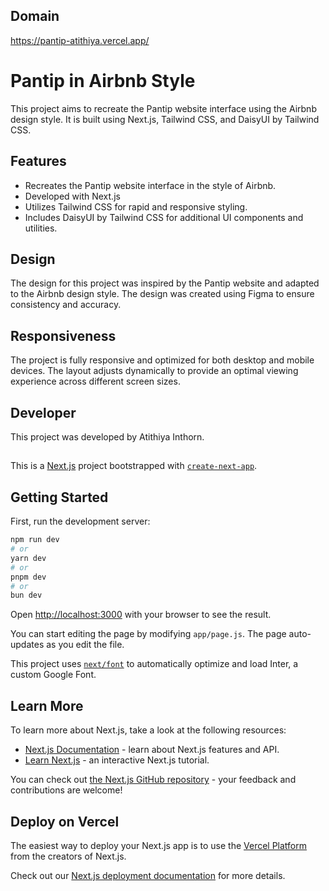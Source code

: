 ## Domain

https://pantip-atithiya.vercel.app/

# Pantip in Airbnb Style

This project aims to recreate the Pantip website interface using the Airbnb design style. It is built using Next.js, Tailwind CSS, and DaisyUI by Tailwind CSS.

## Features

- Recreates the Pantip website interface in the style of Airbnb.
- Developed with Next.js
- Utilizes Tailwind CSS for rapid and responsive styling.
- Includes DaisyUI by Tailwind CSS for additional UI components and utilities.

## Design

The design for this project was inspired by the Pantip website and adapted to the Airbnb design style. The design was created using Figma to ensure consistency and accuracy.

## Responsiveness

The project is fully responsive and optimized for both desktop and mobile devices. The layout adjusts dynamically to provide an optimal viewing experience across different screen sizes.

## Developer

This project was developed by Atithiya Inthorn.

##

This is a [Next.js](https://nextjs.org/) project bootstrapped with [`create-next-app`](https://github.com/vercel/next.js/tree/canary/packages/create-next-app).

## Getting Started

First, run the development server:

```bash
npm run dev
# or
yarn dev
# or
pnpm dev
# or
bun dev
```

Open [http://localhost:3000](http://localhost:3000) with your browser to see the result.

You can start editing the page by modifying `app/page.js`. The page auto-updates as you edit the file.

This project uses [`next/font`](https://nextjs.org/docs/basic-features/font-optimization) to automatically optimize and load Inter, a custom Google Font.

## Learn More

To learn more about Next.js, take a look at the following resources:

- [Next.js Documentation](https://nextjs.org/docs) - learn about Next.js features and API.
- [Learn Next.js](https://nextjs.org/learn) - an interactive Next.js tutorial.

You can check out [the Next.js GitHub repository](https://github.com/vercel/next.js/) - your feedback and contributions are welcome!

## Deploy on Vercel

The easiest way to deploy your Next.js app is to use the [Vercel Platform](https://vercel.com/new?utm_medium=default-template&filter=next.js&utm_source=create-next-app&utm_campaign=create-next-app-readme) from the creators of Next.js.

Check out our [Next.js deployment documentation](https://nextjs.org/docs/deployment) for more details.

